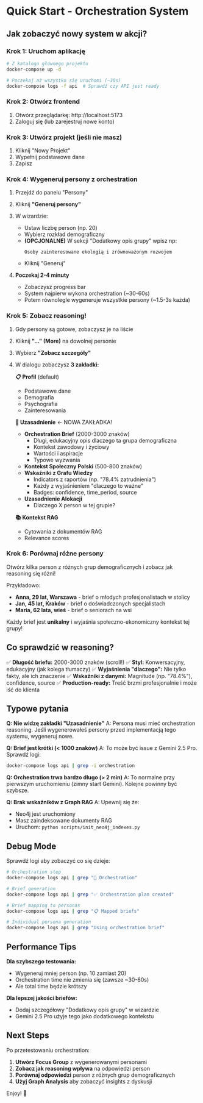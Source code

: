 # Quick Start - Orchestration System

## Jak zobaczyć nowy system w akcji?

### Krok 1: Uruchom aplikację

```bash
# Z katalogu głównego projektu
docker-compose up -d

# Poczekaj aż wszystko się uruchomi (~30s)
docker-compose logs -f api  # Sprawdź czy API jest ready
```

### Krok 2: Otwórz frontend

1. Otwórz przeglądarkę: http://localhost:5173
2. Zaloguj się (lub zarejestruj nowe konto)

### Krok 3: Utwórz projekt (jeśli nie masz)

1. Kliknij "Nowy Projekt"
2. Wypełnij podstawowe dane
3. Zapisz

### Krok 4: Wygeneruj persony z orchestration

1. Przejdź do panelu "Persony"
2. Kliknij **"Generuj persony"**
3. W wizardzie:
   - Ustaw liczbę person (np. 20)
   - Wybierz rozkład demograficzny
   - **(OPCJONALNE)** W sekcji "Dodatkowy opis grupy" wpisz np:
     ```
     Osoby zainteresowane ekologią i zrównoważonym rozwojem
     ```
   - Kliknij "Generuj"

4. **Poczekaj 2-4 minuty**
   - Zobaczysz progress bar
   - System najpierw wykona orchestration (~30-60s)
   - Potem równolegle wygeneruje wszystkie persony (~1.5-3s każda)

### Krok 5: Zobacz reasoning!

1. Gdy persony są gotowe, zobaczysz je na liście
2. Kliknij **"..." (More)** na dowolnej personie
3. Wybierz **"Zobacz szczegóły"**
4. W dialogu zobaczysz **3 zakładki:**

   **📋 Profil** (default)
   - Podstawowe dane
   - Demografia
   - Psychografia
   - Zainteresowania

   **🧠 Uzasadnienie** ← NOWA ZAKŁADKA!
   - **Orchestration Brief** (2000-3000 znaków)
     - Długi, edukacyjny opis dlaczego ta grupa demograficzna
     - Kontekst zawodowy i życiowy
     - Wartości i aspiracje
     - Typowe wyzwania
   - **Kontekst Społeczny Polski** (500-800 znaków)
   - **Wskaźniki z Grafu Wiedzy**
     - Indicators z raportów (np. "78.4% zatrudnienia")
     - Każdy z wyjaśnieniem "dlaczego to ważne"
     - Badges: confidence, time_period, source
   - **Uzasadnienie Alokacji**
     - Dlaczego X person w tej grupie?

   **📚 Kontekst RAG**
   - Cytowania z dokumentów RAG
   - Relevance scores

### Krok 6: Porównaj różne persony

Otwórz kilka person z różnych grup demograficznych i zobacz jak reasoning się różni!

Przykładowo:
- **Anna, 29 lat, Warszawa** - brief o młodych profesjonalistach w stolicy
- **Jan, 45 lat, Kraków** - brief o doświadczonych specjalistach
- **Maria, 62 lata, wieś** - brief o seniorach na wsi

Każdy brief jest **unikalny** i wyjaśnia społeczno-ekonomiczny kontekst tej grupy!

## Co sprawdzić w reasoning?

✅ **Długość briefu:** 2000-3000 znaków (scroll!)
✅ **Styl:** Konwersacyjny, edukacyjny (jak kolega tłumaczy)
✅ **Wyjaśnienia "dlaczego":** Nie tylko fakty, ale ich znaczenie
✅ **Wskaźniki z danymi:** Magnitude (np. "78.4%"), confidence, source
✅ **Production-ready:** Treść brzmi profesjonalnie i może iść do klienta

## Typowe pytania

**Q: Nie widzę zakładki "Uzasadnienie"**
A: Persona musi mieć orchestration reasoning. Jeśli wygenerowałeś persony przed implementacją tego systemu, wygeneruj nowe.

**Q: Brief jest krótki (< 1000 znaków)**
A: To może być issue z Gemini 2.5 Pro. Sprawdź logi:
```bash
docker-compose logs api | grep -i orchestration
```

**Q: Orchestration trwa bardzo długo (> 2 min)**
A: To normalne przy pierwszym uruchomieniu (zimny start Gemini). Kolejne powinny być szybsze.

**Q: Brak wskaźników z Graph RAG**
A: Upewnij się że:
- Neo4j jest uruchomiony
- Masz zaindeksowane dokumenty RAG
- Uruchom: `python scripts/init_neo4j_indexes.py`

## Debug Mode

Sprawdź logi aby zobaczyć co się dzieje:

```bash
# Orchestration step
docker-compose logs api | grep "🎯 Orchestration"

# Brief generation
docker-compose logs api | grep "✅ Orchestration plan created"

# Brief mapping to personas
docker-compose logs api | grep "📋 Mapped briefs"

# Individual persona generation
docker-compose logs api | grep "Using orchestration brief"
```

## Performance Tips

**Dla szybszego testowania:**
- Wygeneruj mniej person (np. 10 zamiast 20)
- Orchestration time nie zmienia się (zawsze ~30-60s)
- Ale total time będzie krótszy

**Dla lepszej jakości briefów:**
- Dodaj szczegółowy "Dodatkowy opis grupy" w wizardzie
- Gemini 2.5 Pro użyje tego jako dodatkowego kontekstu

## Next Steps

Po przetestowaniu orchestration:

1. **Utwórz Focus Group** z wygenerowanymi personami
2. **Zobacz jak reasoning wpływa** na odpowiedzi person
3. **Porównaj odpowiedzi** person z różnych grup demograficznych
4. **Użyj Graph Analysis** aby zobaczyć insights z dyskusji

Enjoy! 🚀
